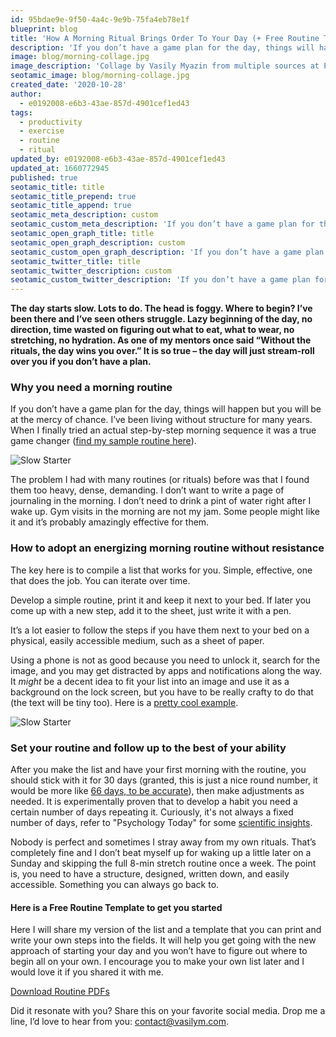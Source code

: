 ```yaml
---
id: 95bdae9e-9f50-4a4c-9e9b-75fa4eb78e1f
blueprint: blog
title: 'How A Morning Ritual Brings Order To Your Day (+ Free Routine Template)'
description: 'If you don’t have a game plan for the day, things will happen but you will be at the mercy of chance. When I finally tried an actual step-by-step morning sequence it was a true game changer.'
image: blog/morning-collage.jpg
image_description: 'Collage by Vasily Myazin from multiple sources at Pexels.com'
seotamic_image: blog/morning-collage.jpg
created_date: '2020-10-28'
author:
  - e0192008-e6b3-43ae-857d-4901cef1ed43
tags:
  - productivity
  - exercise
  - routine
  - ritual
updated_by: e0192008-e6b3-43ae-857d-4901cef1ed43
updated_at: 1660772945
published: true
seotamic_title: title
seotamic_title_prepend: true
seotamic_title_append: true
seotamic_meta_description: custom
seotamic_custom_meta_description: 'If you don’t have a game plan for the day, things will happen but you will be at the mercy of chance. When I finally tried an actual step-by-step morning sequence it was a true game changer.'
seotamic_open_graph_title: title
seotamic_open_graph_description: custom
seotamic_custom_open_graph_description: 'If you don’t have a game plan for the day, things will happen but you will be at the mercy of chance. When I finally tried an actual step-by-step morning sequence it was a true game changer.'
seotamic_twitter_title: title
seotamic_twitter_description: custom
seotamic_custom_twitter_description: 'If you don’t have a game plan for the day, things will happen but you will be at the mercy of chance. When I finally tried an actual step-by-step morning sequence it was a true game changer.'
---
```

**The day starts slow. Lots to do. The head is foggy. Where to begin? I’ve been there and I’ve seen others struggle. Lazy beginning of the day, no direction, time wasted on figuring out what to eat, what to wear, no stretching, no hydration. As one of my mentors once said “Without the rituals, the day wins you over.” It is so true – the day will just stream-roll over you if you don’t have a plan.**

### Why you need a morning routine

If you don’t have a game plan for the day, things will happen but you will be at the mercy of chance. I’ve been living without structure for many years. When I finally tried an actual step-by-step morning sequence it was a true game changer ([find my sample routine here](#download-link)).

![Slow Starter](/assets/blog/slow-awake.jpg)

The problem I had with many routines (or rituals) before was that I found them too heavy, dense, demanding. I don’t want to write a page of journaling in the morning. I don’t need to drink a pint of water right after I wake up. Gym visits in the morning are not my jam. Some people might like it and it’s probably amazingly effective for them.

### How to adopt an energizing morning routine without resistance

The key here is to compile a list that works for you. Simple, effective, one that does the job. You can iterate over time.

Develop a simple routine, print it and keep it next to your bed. If later you come up with a new step, add it to the sheet, just write it with a pen.

It’s a lot easier to follow the steps if you have them next to your bed on a physical, easily accessible medium, such as a sheet of paper.

Using a phone is not as good because you need to unlock it, search for the image, and you may get distracted by apps and notifications along the way. It *might* be a decent idea to fit your list into an image and use it as a background on the lock screen, but you have to be really crafty to do that (the text will be tiny too). Here is a [pretty cool example](https://www.pinterest.com/pin/764697211718831245/).

![Slow Starter](/assets/blog/view-into-city.jpg)

### Set your routine and follow up to the best of your ability

After you make the list and have your first morning with the routine, you should stick with it for 30 days (granted, this is just a nice round number, it would be more like <a href="https://jamesclear.com/new-habit">66 days, to be accurate</a>), then make adjustments as needed. It is experimentally proven that to develop a habit you need a certain number of days repeating it. Curiously, it's not always a fixed number of days, refer to "Psychology Today" for some <a href="https://www.psychologytoday.com/us/blog/brain-wise/201904/the-science-habits">scientific insights</a>.

Nobody is perfect and sometimes I stray away from my own rituals. That’s completely fine and I don’t beat myself up for waking up a little later on a Sunday and skipping the full 8-min stretch routine once a week. The point is, you need to have a structure, designed, written down, and easily accessible. Something you can always go back to.

<div id="download-link"></div>

#### Here is a Free Routine Template to get you started

Here I will share my version of the list and a template that you can print and write your own steps into the fields. It will help you get going with the new approach of starting your day and you won’t have to figure out where to begin all on your own. I encourage you to make your own list later and I would love it if you shared it with me.

<a class="btn btn-accent btn-lg btn-block button" href="https://offer.vasilym.com/morning-routine"><i class="gg-software-download mr-2"></i> Download Routine PDFs</a>

Did it resonate with you? Share this on your favorite social media. Drop me a line, I’d love to hear from you: [contact@vasilym.com](contact@vasilym.com).

